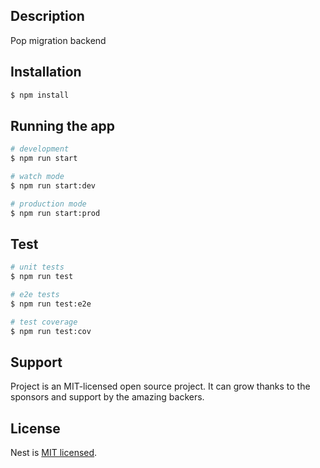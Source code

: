 ## Description

Pop migration backend

## Installation

```bash
$ npm install
```

## Running the app

```bash
# development
$ npm run start

# watch mode
$ npm run start:dev

# production mode
$ npm run start:prod
```

## Test

```bash
# unit tests
$ npm run test

# e2e tests
$ npm run test:e2e

# test coverage
$ npm run test:cov
```

## Support

Project is an MIT-licensed open source project. It can grow thanks to the sponsors and support by the amazing backers.

## License

  Nest is [MIT licensed](LICENSE).

